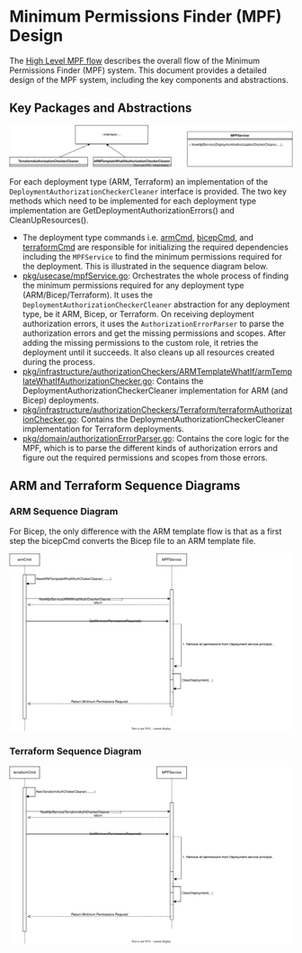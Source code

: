 # Minimum Permissions Finder (MPF) Design

The [High Level MPF flow](../Readme.MD#how-it-works) describes the overall flow of the Minimum Permissions Finder (MPF) system. This document provides a detailed design of the MPF system, including the key components and abstractions.

## Key Packages and Abstractions

![Key Interfaces and Packages](./images/mpf-key-interface.svg)

For each deployment type (ARM, Terraform) an implementation of the `DeploymentAuthorizationCheckerCleaner` interface is provided. The two key methods which need to be implemented for each deployment type implementation are GetDeploymentAuthorizationErrors() and CleanUpResources().

* The deployment type commands i.e. [armCmd](../cmd/armCmd.go), [bicepCmd](../cmd/bicepCmd.go), and [terraformCmd](../cmd/terraformCmd.go) are responsible for initializing the required dependencies including the `MPFService` to find the minimum permissions required for the deployment. This is illustrated in the sequence diagram below.
* [pkg/usecase/mpfService.go](../pkg/usecase/mpfService.go): Orchestrates the whole process of finding the minimum permissions required for any deployment type (ARM/Bicep/Terraform). It uses the `DeploymentAuthorizationCheckerCleaner` abstraction for any deployment type, be it ARM, Bicep, or Terraform. On receiving deployment authorization errors, it uses the `AuthorizationErrorParser` to parse the authorization errors and get the missing permissions and scopes. After adding the missing permissions to the custom role, it retries the deployment until it succeeds. It also cleans up all resources created during the process.
* [pkg/infrastructure/authorizationCheckers/ARMTemplateWhatIf/armTemplateWhatIfAuthorizationChecker.go](../pkg/infrastructure/authorizationCheckers/ARMTemplateWhatIf/armTemplateWhatIfAuthorizationChecker.go): Contains the DeploymentAuthorizationCheckerCleaner implementation for ARM (and Bicep) deployments.
* [pkg/infrastructure/authorizationCheckers/Terraform/terraformAuthorizationChecker.go](../pkg/infrastructure/authorizationCheckers/Terraform/terraformAuthorizationChecker.go): Contains the DeploymentAuthorizationCheckerCleaner implementation for Terraform deployments.
* [pkg/domain/authorizationErrorParser.go](../pkg/domain/authorizationErrorParser.go): Contains the core logic for the MPF, which is to parse the different kinds of authorization errors and figure out the required permissions and scopes from those errors.

## ARM and Terraform Sequence Diagrams

### ARM Sequence Diagram

For Bicep, the only difference with the ARM template flow is that as a first step the bicepCmd converts the Bicep file to an ARM template file.

![ARM Sequence Diagram](./images/arm-sequence.svg)

### Terraform Sequence Diagram

![Terraform Sequence Diagram](./images/terraform-sequence.svg)
